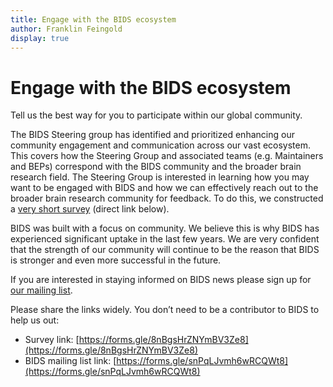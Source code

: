 ```yaml
---
title: Engage with the BIDS ecosystem
author: Franklin Feingold
display: true
---
```


# Engage with the BIDS ecosystem

Tell us the best way for you to participate within our global community.

<!--more-->

The BIDS Steering group has identified and prioritized enhancing our community engagement and communication across our vast ecosystem.
This covers how the Steering Group and associated teams (e.g. Maintainers and BEPs) correspond with the BIDS community and the broader brain research field.
The Steering Group is interested in learning how you may want to be engaged with BIDS and how we can effectively reach out to the broader brain research community for feedback.
To do this, we constructed a [very short survey](https://forms.gle/8nBgsHrZNYmBV3Ze8) (direct link below). 

BIDS was built with a focus on community.
We believe this is why BIDS has experienced significant uptake in the last few years.
We are very confident that the strength of our community will continue to be the reason that BIDS is stronger and even more successful in the future.

If you are interested in staying informed on BIDS news please sign up for [our mailing list](https://forms.gle/snPqLJvmh6wRCQWt8).

Please share the links widely. You don’t need to be a contributor to BIDS to help us out:

- Survey link: [https://forms.gle/8nBgsHrZNYmBV3Ze8](https://forms.gle/8nBgsHrZNYmBV3Ze8)
- BIDS mailing list link: [https://forms.gle/snPqLJvmh6wRCQWt8](https://forms.gle/snPqLJvmh6wRCQWt8)
